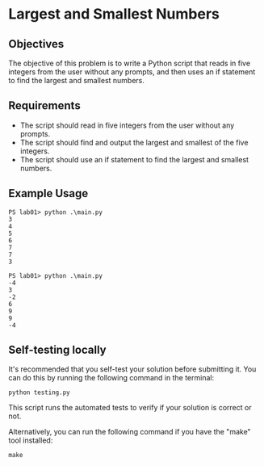 # Largest and Smallest Numbers

## Objectives

The objective of this problem is to write a Python script that reads in five integers from the user without any prompts, and then uses an if statement to find the largest and smallest numbers.

## Requirements

- The script should read in five integers from the user without any prompts.
- The script should find and output the largest and smallest of the five integers.
- The script should use an if statement to find the largest and smallest numbers.

## Example Usage

```
PS lab01> python .\main.py 
3
4
5
6
7
7
3

PS lab01> python .\main.py   
-4
3  
-2
6
9
9
-4
```

## Self-testing locally
It's recommended that you self-test your solution before submitting it. You can do this by running the following command in the terminal:

```
python testing.py
```

This script runs the automated tests to verify if your solution is correct or not.

Alternatively, you can run the following command if you have the "make" tool installed:

```
make
```
